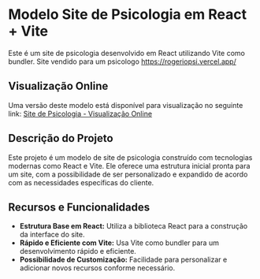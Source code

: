 # Modelo Site de Psicologia em React + Vite

Este é um site de psicologia desenvolvido em React utilizando Vite como bundler.
Site vendido para um psicologo https://rogeriopsi.vercel.app/

## Visualização Online
Uma versão deste modelo está disponível para visualização no seguinte link: [Site de Psicologia - Visualização Online](https://rogeriopsi.vercel.app/)
## Descrição do Projeto

Este projeto é um modelo de site de psicologia construído com tecnologias modernas como React e Vite. Ele oferece uma estrutura inicial pronta para um site, com a possibilidade de ser personalizado e expandido de acordo com as necessidades específicas do cliente.

## Recursos e Funcionalidades

- **Estrutura Base em React:** Utiliza a biblioteca React para a construção da interface do site.
- **Rápido e Eficiente com Vite:** Usa Vite como bundler para um desenvolvimento rápido e eficiente.
- **Possibilidade de Customização:** Facilidade para personalizar e adicionar novos recursos conforme necessário.
